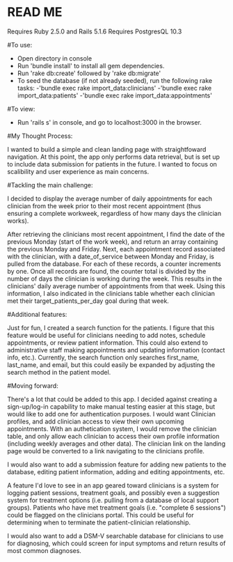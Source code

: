 # READ ME

Requires Ruby 2.5.0 and Rails 5.1.6
Requires PostgresQL 10.3

#To use:

- Open directory in console
- Run 'bundle install' to install all gem dependencies.
- Run 'rake db:create' followed by 'rake db:migrate'
- To seed the database (if not already seeded), run the following rake tasks:
	-'bundle exec rake import_data:clinicians'
	-'bundle exec rake import_data:patients'
	-'bundle exec rake import_data:appointments'

#To view:

- Run 'rails s' in console, and go to localhost:3000 in the browser.

#My Thought Process:

I wanted to build a simple and clean landing page with straightfoward navigation. At this point, the app only performs data retrieval, but is set up to include data submission for patients in the future. I wanted to focus on scalibility and user experience as main concerns.

#Tackling the main challenge:

I decided to display the average number of daily appointments for each clinician from the week prior to their most recent appointment (thus ensuring a complete workweek, regardless of how many days the clinician works). 

After retrieving the clinicians most recent appointment, I find the date of the previous Monday (start of the work week), and return an array containing the previous Monday and Friday. Next, each appointment record associated with the clinician, with a date_of_service between Monday and Friday, is pulled from the database. For each of these records, a counter increments by one. Once all records are found, the counter total is divided by the number of days the clinician is working during the week. This results in the clinicians' daily average number of appointments from that week. Using this information, I also indicated in the clinicians table whether each clinician met their target_patients_per_day goal during that week.

#Additional features:

Just for fun, I created a search function for the patients. I figure that this feature would be useful for clinicians needing to add notes, schedule appointments, or review patient information. This could also extend to administrative staff making appointments and updating information (contact info, etc.). Currently, the search function only searches first_name, last_name, and email, but this could easily be expanded by adjusting the search method in the patient model.


#Moving forward:

There's a lot that could be added to this app. I decided against creating a sign-up/log-in capability to make manual testing easier at this stage, but would like to add one for authentication purposes. I would want Clinician profiles, and add clinician access to view their own upcoming appointments. With an authetication system, I would remove the clinician table, and only allow each clinician to access their own profile information (including weekly averages and other data). The clinician link on the landing page would be converted to a link navigating to the clinicians profile.

I would also want to add a submission feature for adding new patients to the database, editing patient information, adding and editing appointments, etc. 

A feature I'd love to see in an app geared toward clinicians is a system for logging patient sessions, treatment goals, and possibly even a suggestion system for treatment options (i.e. pulling from a database of local support groups). Patients who have met treatment goals (i.e. "complete 6 sessions") could be flagged on the clinicians portal. This could be useful for determining when to terminate the patient-clinician relationship.

I would also want to add a DSM-V searchable database for clinicians to use for diagnosing, which could screen for input symptoms and return results of most common diagnoses.
